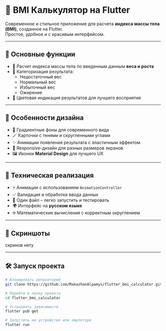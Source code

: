 # 🧮 BMI Калькулятор на Flutter

Современное и стильное приложение для расчета **индекса массы тела (BMI)**, созданное на Flutter.  
Простое, удобное и с красивым интерфейсом.

---

## 🌟 Основные функции
- 📏 Расчет индекса массы тела по введенным данным **веса и роста**  
- 🧩 Категоризация результата:
  - Недостаточный вес
  - Нормальный вес
  - Избыточный вес
  - Ожирение
- 🎨 Цветовая индикация результатов для лучшего восприятия  

---

## 🎨 Особенности дизайна
- 🌈 Градиентные фоны для современного вида  
- 🪄 Карточки с тенями и скругленными углами  
- ✨ Анимации появления результата с эластичным эффектом  
- 📱 Responsive-дизайн для разных размеров экранов  
- 🖼️ Иконки **Material Design** для лучшего UX  

---

## 🚀 Техническая реализация
- ⚡ Анимации с использованием `AnimationController`  
- ✅ Валидация и обработка ввода данных  
- 📝 Один файл – легко запустить и тестировать  
- 🌍 Интерфейс на **русском языке**  
- ➗ Математические вычисления с корректным округлением  

---

## 📸 Скриншоты
скринов нету 

---

## 🛠️ Запуск проекта
```bash
# Клонировать репозиторий
git clone https://github.com/MakazhanAlpamys/flutter_bmi_calculator.git

# Перейти в папку проекта
cd flutter_bmi_calculator

# Установить зависимости
flutter pub get

# Запустить на устройстве или эмуляторе
flutter run
